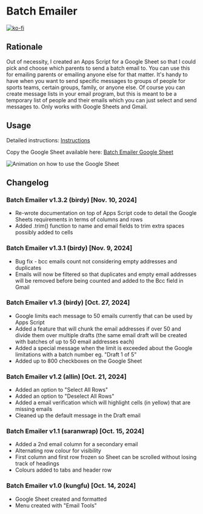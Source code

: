 # Batch Emailer

[![ko-fi](https://ko-fi.com/img/githubbutton_sm.svg)](https://ko-fi.com/E1E41BI6JX)

## Rationale
Out of necessity, I created an Apps Script for a Google Sheet so that I could pick and choose which parents to send a batch email to. You can use this for emailing parents or emailing anyone else for that matter. It's handy to have when you want to send specific messages to groups of people for sports teams, certain groups, family, or anyone else. Of course you can create message lists in your email program, but this is meant to be a temporary list of people and their emails which you can just select and send messages to. Only works with Google Sheets and Gmail.

## Usage
Detailed instructions: [Instructions](instructions.pdf)

Copy the Google Sheet available here: [Batch Emailer Google Sheet](https://docs.google.com/spreadsheets/d/1_GBEL4F2JmbVhUSW21HPu8fMpxNp51gkV8lLS2ZgyGQ/copy)

![Animation on how to use the Google Sheet](https://secretgoldfish.weebly.com/uploads/3/6/5/7/365767/batch-emailer-v1-3-birdy-demo_orig.gif)

## Changelog
### Batch Emailer v1.3.2 (birdy) [Nov. 10, 2024]
* Re-wrote documentation on top of Apps Script code to detail the Google Sheets requirements in terms of columns and rows
* Added .trim() function to name and email fields to trim extra spaces possibly added to cells

### Batch Emailer v1.3.1 (birdy) [Nov. 9, 2024]
* Bug fix - bcc emails count not considering empty addresses and duplicates
* Emails will now be filtered so that duplicates and empty email addresses will be removed before being counted and added to the Bcc field in Gmail

### Batch Emailer v1.3 (birdy) [Oct. 27, 2024]
* Google limits each message to 50 emails currently that can be used by Apps Script
* Added a feature that will chunk the email addresses if over 50 and divide them over multiple drafts (the same email draft will be created with batches of up to 50 email addresses each)
* Added a special message when the limit is exceeded about the Google limitations with a batch number eg. "Draft 1 of 5"
* Added up to 800 checkboxes on the Google Sheet

### Batch Emailer v1.2 (allin) [Oct. 21, 2024]
* Added an option to "Select All Rows"
* Added an option to "Deselect All Rows"
* Added a email verification which will highlight cells (in yellow) that are missing emails
* Cleaned up the default message in the Draft email

### Batch Emailer v1.1 (saranwrap) [Oct. 15, 2024]
* Added a 2nd email column for a secondary email
* Alternating row colour for visibility
* First column and first row frozen so Sheet can be scrolled without losing track of headings
* Colours added to tabs and header row

### Batch Emailer v1.0 (kungfu) [Oct. 14, 2024]
* Google Sheet created and formatted
* Menu created with "Email Tools"
